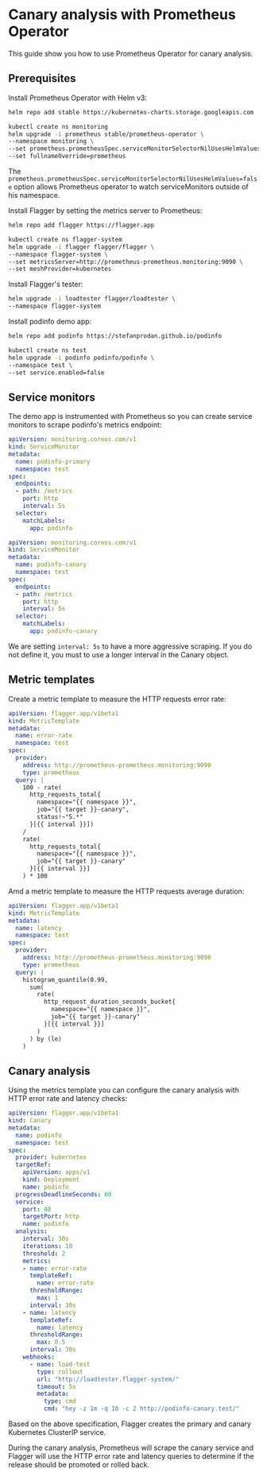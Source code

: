 # Canary analysis with Prometheus Operator

This guide show you how to use Prometheus Operator for canary analysis.

## Prerequisites

Install Prometheus Operator with Helm v3:

```bash
helm repo add stable https://kubernetes-charts.storage.googleapis.com

kubectl create ns monitoring
helm upgrade -i prometheus stable/prometheus-operator \
--namespace monitoring \
--set prometheus.prometheusSpec.serviceMonitorSelectorNilUsesHelmValues=false \
--set fullnameOverride=prometheus
```

The `prometheus.prometheusSpec.serviceMonitorSelectorNilUsesHelmValues=false`
option allows Prometheus operator to watch serviceMonitors outside of his namespace.

Install Flagger by setting the metrics server to Prometheus:

```bash
helm repo add flagger https://flagger.app

kubectl create ns flagger-system
helm upgrade -i flagger flagger/flagger \
--namespace flagger-system \
--set metricsServer=http://prometheus-prometheus.monitoring:9090 \
--set meshProvider=kubernetes
```

Install Flagger's tester:

```bash
helm upgrade -i loadtester flagger/loadtester \
--namespace flagger-system
```

Install podinfo demo app:

```bash
helm repo add podinfo https://stefanprodan.github.io/podinfo

kubectl create ns test
helm upgrade -i podinfo podinfo/podinfo \
--namespace test \
--set service.enabled=false
```

## Service monitors

The demo app is instrumented with Prometheus so you can create service monitors to scrape podinfo's metrics endpoint:

```yaml
apiVersion: monitoring.coreos.com/v1
kind: ServiceMonitor
metadata:
  name: podinfo-primary
  namespace: test
spec:
  endpoints:
  - path: /metrics
    port: http
    interval: 5s
  selector:
    matchLabels:
      app: podinfo
```

```yaml
apiVersion: monitoring.coreos.com/v1
kind: ServiceMonitor
metadata:
  name: podinfo-canary
  namespace: test
spec:
  endpoints:
  - path: /metrics
    port: http
    interval: 5s
  selector:
    matchLabels:
      app: podinfo-canary
```

We are setting `interval: 5s` to have a more aggressive scraping.
If you do not define it, you must to use a longer interval in the Canary object.

## Metric templates

Create a metric template to measure the HTTP requests error rate:

```yaml
apiVersion: flagger.app/v1beta1
kind: MetricTemplate
metadata:
  name: error-rate
  namespace: test
spec:
  provider:
    address: http://prometheus-prometheus.monitoring:9090
    type: prometheus
  query: |
    100 - rate(
      http_requests_total{
        namespace="{{ namespace }}",
        job="{{ target }}-canary",
        status!~"5.*"
      }[{{ interval }}]) 
    / 
    rate(
      http_requests_total{
        namespace="{{ namespace }}",
        job="{{ target }}-canary"
      }[{{ interval }}]
    ) * 100
```

Amd a metric template to measure the HTTP requests average duration:

```yaml
apiVersion: flagger.app/v1beta1
kind: MetricTemplate
metadata:
  name: latency
  namespace: test
spec:
  provider:
    address: http://prometheus-prometheus.monitoring:9090
    type: prometheus
  query: |
    histogram_quantile(0.99,
      sum(
        rate(
          http_request_duration_seconds_bucket{
            namespace="{{ namespace }}",
            job="{{ target }}-canary"
          }[{{ interval }}]
        )
      ) by (le)
    )
```

## Canary analysis

Using the metrics template you can configure the canary analysis with HTTP error rate and latency checks:

```yaml
apiVersion: flagger.app/v1beta1
kind: Canary
metadata:
  name: podinfo
  namespace: test
spec:
  provider: kubernetes
  targetRef:
    apiVersion: apps/v1
    kind: Deployment
    name: podinfo
  progressDeadlineSeconds: 60
  service:
    port: 80
    targetPort: http
    name: podinfo
  analysis:
    interval: 30s
    iterations: 10
    threshold: 2
    metrics:
    - name: error-rate
      templateRef:
        name: error-rate
      thresholdRange:
        max: 1
      interval: 30s
    - name: latency
      templateRef:
        name: latency
      thresholdRange:
        max: 0.5
      interval: 30s
    webhooks:
      - name: load-test
        type: rollout
        url: "http://loadtester.flagger-system/"
        timeout: 5s
        metadata:
          type: cmd
          cmd: "hey -z 1m -q 10 -c 2 http://podinfo-canary.test/"
```

Based on the above specification, Flagger creates the primary and canary Kubernetes ClusterIP service. 

During the canary analysis, Prometheus will scrape the canary service and Flagger will use the HTTP error rate and 
latency queries to determine if the release should be promoted or rolled back.
